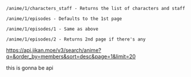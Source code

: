 

    /anime/1/characters_staff - Returns the list of characters and staff

    /anime/1/episodes - Defaults to the 1st page

    /anime/1/episodes/1 - Same as above

    /anime/1/episodes/2 - Returns 2nd page if there's any

https://api.jikan.moe/v3/search/anime?q=&order_by=members&sort=desc&page=1&limit=20

this is gonna be api